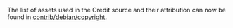 The list of assets used in the Credit source and their attribution can now be found in [contrib/debian/copyright](../contrib/debian/copyright).
